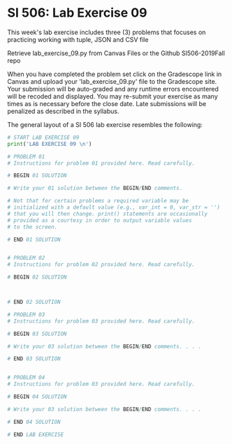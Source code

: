 # SI 506: Lab Exercise 09

This week's lab exercise includes three (3) problems that focuses on practicing working with tuple, JSON and CSV file

Retrieve lab_exercise_09.py from Canvas Files or the Github SI506-2019Fall repo

When you have completed the problem set click on the Gradescope link in Canvas and upload your
'lab_exercise_09.py' file to the Gradescope site.  Your submission will be auto-graded and any runtime
errors encountered will be recoded and displayed.  You may re-submit your exercise as many
times as is necessary before the close date.  Late submissions will be penalized as described
in the syllabus.

The general layout of a SI 506 lab exercise resembles the following:

```python
# START LAB EXERCISE 09
print('LAB EXERCISE 09 \n')

# PROBLEM 01
# Instructions for problem 01 provided here. Read carefully.

# BEGIN 01 SOLUTION

# Write your 01 solution between the BEGIN/END comments.

# Not that for certain problems a required variable may be
# initialized with a default value (e.g., var_int = 0, var_str = '')
# that you will then change. print() statements are occasionally
# provided as a courtesy in order to output variable values
# to the screen.

# END 01 SOLUTION


# PROBLEM 02
# Instructions for problem 02 provided here. Read carefully.

# BEGIN 02 SOLUTION



# END 02 SOLUTION

# PROBLEM 03
# Instructions for problem 03 provided here. Read carefully.

# BEGIN 03 SOLUTION

# Write your 03 solution between the BEGIN/END comments. . . .

# END 03 SOLUTION


# PROBLEM 04
# Instructions for problem 03 provided here. Read carefully.

# BEGIN 04 SOLUTION

# Write your 03 solution between the BEGIN/END comments. . . .

# END 04 SOLUTION

# END LAB EXERCISE
```
